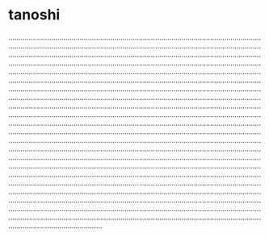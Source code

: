 # tanoshi
......................................................................................................................................................................................................................................................................................................................................................................................................................................................................................................................................................................................................................................................................................................................................................................................................................................................................................................................................................................................................................................................................................................................................................................................................................................................................................................................................................................................................................................................................................................................................................................................................................................................................................................................................................................................................................................................................................................................................................................................................................................................................................................................................................................................................................................................................................................................................................................................................................................................................................................................................................................................................................................................................................................................................................................................................................................................................................